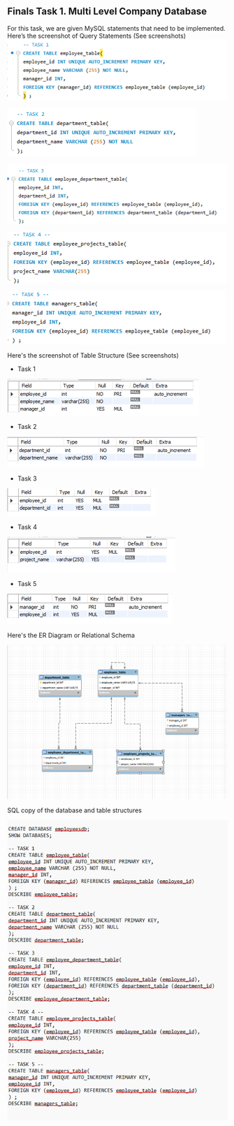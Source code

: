 ## Finals Task 1. Multi Level Company Database
For this task, we are given MySQL statements that need to be implemented.
Here’s the screenshot of Query Statements (See screenshots)
![Sample Output](images/t1.png)

![Sample Output](images/T2.png)

![Sample Output](images/T3.png)

![Sample Output](images/T4.png)

![Sample Output](images/T5.png)

Here's the screenshot of Table Structure (See screenshots)

- Task 1
  
![Sample Output](images/TAB1.png)

- Task 2
  
![Sample Output](images/TAB2.png)

- Task 3
  
![Sample Output](images/TAB3.png)

- Task 4
  
![Sample Output](images/TAB4.png)

- Task 5
  
![Sample Output](images/TAB5.png)

Here's the ER Diagram or Relational Schema

![Sample Output](images/EER.png)

SQL copy of the database and table structures

![Sample Output](images/CODE.png)
